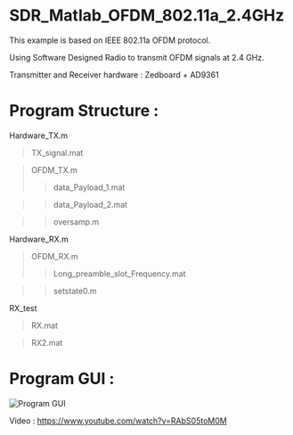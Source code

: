 # SDR_Matlab_OFDM_802.11a_2.4GHz

This example is based on IEEE 802.11a OFDM protocol.

Using Software Designed Radio to transmit OFDM signals at 2.4 GHz.

Transmitter and Receiver hardware : Zedboard + AD9361

# Program Structure :

Hardware_TX.m
> TX_signal.mat

> OFDM_TX.m
>> data_Payload_1.mat

>> data_Payload_2.mat

>> oversamp.m

Hardware_RX.m
> OFDM_RX.m
>> Long_preamble_slot_Frequency.mat

>> setstate0.m

RX_test
> RX.mat

> RX2.mat

# Program GUI :

![Program GUI](http://i.imgur.com/tEVrFE4.png)

Video : https://www.youtube.com/watch?v=RAbS05toM0M
